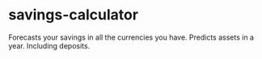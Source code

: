 # savings-calculator
Forecasts your savings in all the currencies you have. Predicts assets in a year. Including deposits.
